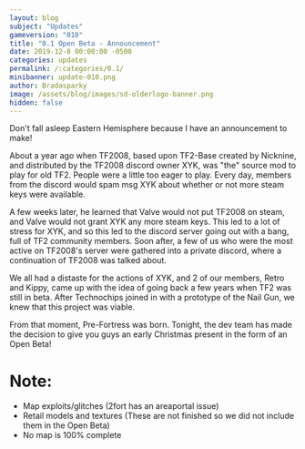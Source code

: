 ```yaml
---
layout: blog
subject: "Updates"
gameversion: "010"
title: "0.1 Open Beta - Announcement"
date: 2019-12-8 00:00:00 -0500
categories: updates
permalink: /:categories/0.1/
minibanner: update-010.png
author: Bradasparky
image: /assets/blog/images/sd-olderlogo-banner.png
hidden: false
---
```


Don't fall asleep Eastern Hemisphere because I have an announcement to make! 

About a year ago when TF2008, based upon TF2-Base created by Nicknine, and distributed by the TF2008 discord owner XYK, was "the" source mod to play for old TF2. People were a little too eager to play. Every day, members from the discord would spam msg XYK about whether or not more steam keys were available. 

A few weeks later, he learned that Valve would not put TF2008 on steam, and Valve would not grant XYK any more steam keys. This led to a lot of stress for XYK, and so this led to the discord server going out with a bang, full of TF2 community members. Soon after, a few of us who were the most active on TF2008's server were gathered into a private discord, where a continuation of TF2008 was talked about. 

We all had a distaste for the actions of XYK, and 2 of our members, Retro and Kippy, came up with the idea of going back a few years when TF2 was still in beta. After Technochips joined in with a prototype of the Nail Gun, we knew that this project was viable. 

From that moment, Pre-Fortress was born. Tonight, the dev team has made the decision to give you guys an early Christmas present in the form of an Open Beta! 

# Note:
- Map exploits/glitches (2fort has an areaportal issue)
- Retail models and textures (These are not finished so we did not include them in the Open Beta)
- No map is 100% complete
